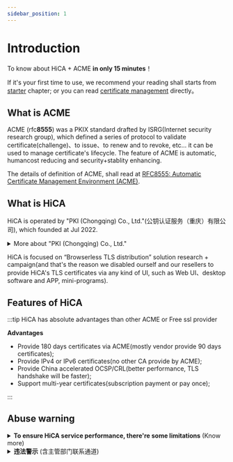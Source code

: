```yaml
---
sidebar_position: 1
---
```


# Introduction

To know about HiCA + ACME **in only 15 minutes**！

If it's your first time to use, we recommend your reading shall starts from [starter](/docs/category/开始上手) chapter; or you can read [certificate management](/docs/category/证书签发管理) directly。

## What is ACME

ACME (rfc**8555**) was a PKIX standard drafted by ISRG(Internet security research group), which defined a series of protocol to validate certificate(challenge)、to issue、to renew and to revoke, etc... it can be used to manage certificate's lifecycle.
The feature of ACME is automatic, humancost reducing and security+stablity enhancing.

The details of definition of ACME, shall read at [RFC8555: Automatic Certificate Management Environment (ACME)](https://tools.ietf.org/html/rfc8555).

## What is HiCA

HiCA is operated by "PKI (Chongqing) Co., Ltd."(公钥认证服务（重庆）有限公司), which founded at Jul 2022.

<details>
<summary>More about "PKI (Chongqing) Co., Ltd."</summary>

- Organization Name: <b>公钥认证服务（重庆）有限公司</b>
- Director: <b>Sue</b>
- Established At: <b>5th, Jul 2022</b>
- Registration Number: <b>91500108MAACDXG09T</b>
- Initial Capital: <b>1 million (Chinese Yuan) </b>
- Offical Location: <b>Chongqing</b>
- Business scope:
  1. <b>TLS Certificates retail(HTTPS Certificates、 S/Mime、 Code Signing and Verified Mark Certificates)</b>
  2. <b>TLS Certificates automaticlly solutions</b>
  3. <b>ePKI (enterprise PKI)</b>
  4. <b>mPKI (managed PKI)</b>
  5. <b>subordinate CA (custom brand)</b>
  6. <b>TLS wholesale(offer salesfront + acme, for no cost + no code!)</b>

</details>

HiCA is focused on “Browserless TLS distribution” solution research + campaign(and that's the reason we disabled ourself and our resellers to provide HiCA's TLS certificates via any kind of UI, such as Web UI、desktop software and APP, mini-programs).

## Features of HiCA

:::tip HiCA has absolute advantages than other ACME or Free ssl provider

**Advantages**

- Provide 180 days certificates via ACME(mostly vendor provide 90 days certificates);
- Provide IPv4 or IPv6 certificates(no other CA provide by ACME);
- Provide China accelerated OCSP/CRL(better performance, TLS handshake will be faster);
- Support multi-year certificates(subscription payment or pay once);

:::

## Abuse warning

<details>
<summary>
<b>To ensure HiCA service performance, there're some limitations</b> (Know more)
</summary>

:::info **These are limitations** and you can read our [End user license agreement](/EULA)。

- You can only access our service via `acme.sh`. other program with UI is prohibited. You are not allowed to access any service under `https://acme.hi.cn` via other program or other UI！
- You may not hijack web, ddos、CC attach depends on our service！
- 不得将数字证书服务各个部分分开用于任何目的！
- 除重庆公钥明示许可外，不得修改、翻译、改编、出租、转许可、在信息网络上传播或转让重庆公钥提供的软件，也不得逆向工程、反编译或试图以其他方式发现重庆公钥提供的软件的源代码！
- 若重庆公钥的服务涉及第三方软件之许可使用的，您同意遵守相关的许可协议的约束！
- 您利用数字证书服务进行防护的业务须为正常的商业、科研等符合国家法律规定的业务，不得用于从事任何非法业务，包括但不限于:
  - 违反国家规定的政治宣传和/或新闻；
  - 涉及国家秘密和/或安全；
  - 封建迷信和/或淫秽、色情和/或教唆犯罪；
  - 博彩有奖、赌博游戏、“私服”、“外挂”等非法互联网出版活动；
  - 违反国家民族和宗教政策；
  - 妨碍互联网运行安全；
  - 侵害他人合法权益和/或其他有损于社会秩序、社会治安、公共道德的活动；
  - 其他违反法律法规、部门规章或国家政策的内容。
- 不建立或利用有关设备、配置运行与所购服务无关的程序或进程，或者故意编写恶意代码导致大量占用重庆公钥云计算资源中的服务器内存、CPU或者网络带宽资源，给重庆公钥云平台或者重庆公钥的其他用户的网络、服务器（包括但不限于本地及外地和国际的网络、服务器等）、产品/应用等带来严重的负荷，影响重庆公钥与国际互联网或者重庆公钥与特定网络、服务器及重庆公钥内部的通畅联系，或者导致重庆公钥平台产品与服务或者重庆公钥的其他用户网站所在的服务器宕机、死机或者用户基于平台的产品/应用不可访问等！
- 不进行任何破坏或试图破坏网络安全的行为（包括但不限于钓鱼，黑客，网络诈骗，网站或空间中含有或涉嫌散播：病毒、木马、恶意代码，及通过虚拟服务器对其他网站、服务器进行涉嫌攻击行为如扫描、嗅探、ARP欺骗、DDoS等）！
- 不进行任何改变或试图改变重庆公钥提供的系统配置或破坏系统安全的行为！

:::

:::info **These are certificate limitations (we may offer premnium subscriptions later)**

- Payment required to request more than 10 sans;
- Payment required to request more than 1 wildcard domain name, but `*.` + `@.` is for free;
- Payment required to request multiple IP address in one certificate;
- Payment required to request mixed wildcard domains + normal domains + IP address;
- Payment required to request IDN domain names;
- Does not support (Purchase included) `.ru`、`.by`、`.su` suffixes (due to CAs `DigiCert`、`Sectigo`、`Certum`'s regulation)；
- IPv6 、`.onion` only support 90 days(due to CAs' limitations, Purchase included)）；

:::

:::note Those are **soft limits**, will only reject attempts, **won't block**

- one IP address or one device can sign 5 `valid` certificates in 24 hours;
- one top-level domain can enroll 50 `valid` and non-expired certificates;
- one IP address or one device can request 100 `processing` orders; after 168 hours the `processing` order will be invalid, and the quota will be purged;

:::

:::caution Those are QoS limits, ***will block devices***

- one IP address or one device can request up to 20 queries per second;
- one IP address or one device can request up to 60 queries every 5 seconds;
- one IP address or one device can request up to 500 queries every 60 seconds;

Exceeded strategies:
  - Trigger `429 Too Frequency` http exception；
  - Trigger 10 times, will be treat as abuse, and WAF will block client IP and device for 168 hours(7 days);

:::

</details>

<details>

<summary><b>违法警示</b> (含主管部门联系通道)</summary>

:::danger 违法警示

据《网络安全法》以及各地预防和打击电信诈骗网络犯罪案件的若干意见，当有必要时，公钥基础设施（重庆）服务有限公司有义务配合公安机关、电信主管部门、网络信息管理等有关部门，对滥用我司免费产品、服务的账号；将其邮箱、Whois 快照、IP地址以及域名、证书信息等进行报告上交。

若您违反相关法规，您可以会面临：

- 证书被吊销；
- 主流CA、网站联盟、可信数据库拉黑您的站点；
- 公安机关的传讯、拘留、处罚甚至承担刑事责任！

:::

:::tip 主管部门通道

主管部门若需我司尽责义务以配合调查，请用 `.gov.cn` 邮箱发至 `cybercrime-request@corp.hi.cn`；并提供：
- 身份 +可供核实您身份的方式
- 具体情况说明
- 立案函，需印章（例如立案回执、报告）

我司将在中华人民共和国网络安全法允许的框架内配合贵单位的工作。

:::

</details>
